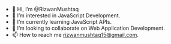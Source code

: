- 👋 Hi, I’m @RizwanMushtaq
- 👀 I’m interested in JavaScript Development.
- 🌱 I’m currently learning JavaScript APIs.
- 💞️ I’m looking to collaborate on Web Application Development.
- 📫 How to reach me rizwanmushtaq15@gmail.com.

<!---
RizwanMushtaq/RizwanMushtaq is a ✨ special ✨ repository because its `README.md` (this file) appears on your GitHub profile.
You can click the Preview link to take a look at your changes.
--->
